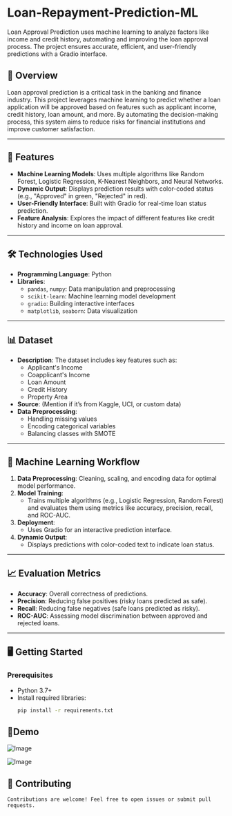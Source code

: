 # Loan-Repayment-Prediction-ML
Loan Approval Prediction uses machine learning to analyze factors like income and credit history, automating and improving the loan approval process. The project ensures accurate, efficient, and user-friendly predictions with a Gradio interface.


## 📖 Overview
Loan approval prediction is a critical task in the banking and finance industry. This project leverages machine learning to predict whether a loan application will be approved based on features such as applicant income, credit history, loan amount, and more. By automating the decision-making process, this system aims to reduce risks for financial institutions and improve customer satisfaction.

---

## 🚀 Features
- **Machine Learning Models**: Uses multiple algorithms like Random Forest, Logistic Regression, K-Nearest Neighbors, and Neural Networks.
- **Dynamic Output**: Displays prediction results with color-coded status (e.g., "Approved" in green, "Rejected" in red).
- **User-Friendly Interface**: Built with Gradio for real-time loan status prediction.
- **Feature Analysis**: Explores the impact of different features like credit history and income on loan approval.

---

## 🛠️ Technologies Used
- **Programming Language**: Python
- **Libraries**:
  - `pandas`, `numpy`: Data manipulation and preprocessing
  - `scikit-learn`: Machine learning model development
  - `gradio`: Building interactive interfaces
  - `matplotlib`, `seaborn`: Data visualization

---

## 📊 Dataset
- **Description**: The dataset includes key features such as:
  - Applicant's Income
  - Coapplicant's Income
  - Loan Amount
  - Credit History
  - Property Area
- **Source**: (Mention if it’s from Kaggle, UCI, or custom data)
- **Data Preprocessing**:
  - Handling missing values
  - Encoding categorical variables
  - Balancing classes with SMOTE

---

## 🧠 Machine Learning Workflow
1. **Data Preprocessing**: Cleaning, scaling, and encoding data for optimal model performance.
2. **Model Training**:
   - Trains multiple algorithms (e.g., Logistic Regression, Random Forest) and evaluates them using metrics like accuracy, precision, recall, and ROC-AUC.
3. **Deployment**:
   - Uses Gradio for an interactive prediction interface.
4. **Dynamic Output**:
   - Displays predictions with color-coded text to indicate loan status.

---

## 📈 Evaluation Metrics
- **Accuracy**: Overall correctness of predictions.
- **Precision**: Reducing false positives (risky loans predicted as safe).
- **Recall**: Reducing false negatives (safe loans predicted as risky).
- **ROC-AUC**: Assessing model discrimination between approved and rejected loans.

---

## 🖥️ Getting Started
### Prerequisites
- Python 3.7+
- Install required libraries:
  ```bash
  pip install -r requirements.txt


## 🌟Demo


![Image](https://github.com/user-attachments/assets/c65902bf-906f-4264-9770-aac3f992d379)


![Image](https://github.com/user-attachments/assets/816ddce9-8858-4826-872e-723a5d7605f2)





## 🤝 Contributing
    Contributions are welcome! Feel free to open issues or submit pull requests.
